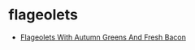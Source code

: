 # flageolets

 * [Flageolets With Autumn Greens And Fresh Bacon](../../index/f/flageolets-with-autumn-greens-and-fresh-bacon-395570.json)
